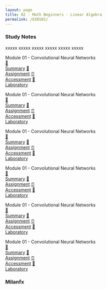 ```yaml
---
layout: page
title: 02 - Math Beginners - Linear Algebra
permalink: /EXDS02/
---
```


<h3>Study Notes</h3>

xxxxx xxxxx xxxxx xxxxx xxxxx xxxxx

<div>
  <span class="btn spec1"><span class="btn spec2">Module 01 - Convolutional Neural Networks</span>
  <br>
  <a href="/01-MSDS-Express/EXDS01/M1/" class="btn icon1">📝<br>Summary</a>
  <a href="/01-MSDS-Express/EXDS01/M1/" class="btn icon2">📖<br>Assignment</a>
  <a href="/01-MSDS-Express/EXDS01/M1/" class="btn icon3">⏰<br>Accessment</a>
  <a href="/01-MSDS-Express/EXDS01/M1/" class="btn icon4">📂<br>Laboratory</a>
  </span>

  <span class="btn spec1"><span class="btn spec2">Module 01 - Convolutional Neural Networks</span>
  <br>
  <a href="/01-MSDS-Express/EXDS01/M1/" class="btn icon1">📝<br>Summary</a>
  <a href="/01-MSDS-Express/EXDS01/M1/" class="btn icon2">📖<br>Assignment</a>
  <a href="/01-MSDS-Express/EXDS01/M1/" class="btn icon3">⏰<br>Accessment</a>
  <a href="/01-MSDS-Express/EXDS01/M1/" class="btn icon4">📂<br>Laboratory</a>
  </span>
</div>

<div>
  <span class="btn spec1"><span class="btn spec2">Module 01 - Convolutional Neural Networks</span>
  <br>
  <a href="/01-MSDS-Express/EXDS01/M1/" class="btn icon1">📝<br>Summary</a>
  <a href="/01-MSDS-Express/EXDS01/M1/" class="btn icon2">📖<br>Assignment</a>
  <a href="/01-MSDS-Express/EXDS01/M1/" class="btn icon3">⏰<br>Accessment</a>
  <a href="/01-MSDS-Express/EXDS01/M1/" class="btn icon4">📂<br>Laboratory</a>
  </span>

  <span class="btn spec1"><span class="btn spec2">Module 01 - Convolutional Neural Networks</span>
  <br>
  <a href="/01-MSDS-Express/EXDS01/M1/" class="btn icon1">📝<br>Summary</a>
  <a href="/01-MSDS-Express/EXDS01/M1/" class="btn icon2">📖<br>Assignment</a>
  <a href="/01-MSDS-Express/EXDS01/M1/" class="btn icon3">⏰<br>Accessment</a>
  <a href="/01-MSDS-Express/EXDS01/M1/" class="btn icon4">📂<br>Laboratory</a>
  </span>
</div>

<div>
  <span class="btn spec1"><span class="btn spec2">Module 01 - Convolutional Neural Networks</span>
  <br>
  <a href="/01-MSDS-Express/EXDS01/M1/" class="btn icon1">📝<br>Summary</a>
  <a href="/01-MSDS-Express/EXDS01/M1/" class="btn icon2">📖<br>Assignment</a>
  <a href="/01-MSDS-Express/EXDS01/M1/" class="btn icon3">⏰<br>Accessment</a>
  <a href="/01-MSDS-Express/EXDS01/M1/" class="btn icon4">📂<br>Laboratory</a>
  </span>

  <span class="btn spec1"><span class="btn spec2">Module 01 - Convolutional Neural Networks</span>
  <br>
  <a href="/01-MSDS-Express/EXDS01/M1/" class="btn icon1">📝<br>Summary</a>
  <a href="/01-MSDS-Express/EXDS01/M1/" class="btn icon2">📖<br>Assignment</a>
  <a href="/01-MSDS-Express/EXDS01/M1/" class="btn icon3">⏰<br>Accessment</a>
  <a href="/01-MSDS-Express/EXDS01/M1/" class="btn icon4">📂<br>Laboratory</a>
  </span>
</div>

<h3>Milanfx</h3>
